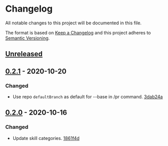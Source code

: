 # Changelog

All notable changes to this project will be documented in this file.

The format is based on [Keep a Changelog](http://keepachangelog.com/)
and this project adheres to [Semantic Versioning](http://semver.org/).

## [Unreleased](https://github.com/atomist-skills/github-slash-commands-skill/compare/0.2.1...HEAD)

## [0.2.1](https://github.com/atomist-skills/github-slash-commands-skill/compare/0.2.0...0.2.1) - 2020-10-20

### Changed

-   Use repo `defaultBranch` as default for --base in /pr command. [3dab24a](https://github.com/atomist-skills/github-slash-commands-skill/commit/3dab24a90cab6d05bcbaba06c2bd71ee2ddbb523)

## [0.2.0](https://github.com/atomist-skills/github-slash-commands-skill/tree/0.2.0) - 2020-10-16

### Changed

-   Update skill categories. [1861f4d](https://github.com/atomist-skills/github-slash-commands-skill/commit/1861f4d942e98b325eda198d3cd6776986d7df0a)
